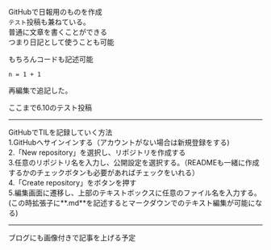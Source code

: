 GitHubで日報用のものを作成<br>
`テスト`投稿も兼ねている。<br>
普通に文章を書くことができる<br>
つまり日記として使うことも可能<br>

もちろんコードも記述可能<br>
```
n = 1 + 1
```

再編集で追記した。<br>

ここまで6.10のテスト投稿
***

GitHubでTILを記録していく方法<br>
1.GitHubへサインインする（アカウントがない場合は新規登録をする)<br>
2.「New repository」を選択し、リポジトリを作成する<br>
3.任意のリポジトリ名を入力し、公開設定を選択する。（READMEも一緒に作成するかのチェックボタンも必要があればチェックをいれる） <br>
4.「Create repository」をボタンを押す<br>
5.編集画面に遷移し、上部のテキストボックスに任意のファイル名を入力する。(この時拡張子に**.md**を記述するとマークダウンでのテキスト編集が可能になる)
***
ブログにも画像付きで記事を上げる予定

